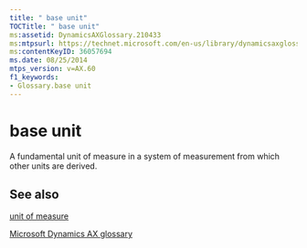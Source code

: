 ```yaml
---
title: " base unit"
TOCTitle: " base unit"
ms:assetid: DynamicsAXGlossary.210433
ms:mtpsurl: https://technet.microsoft.com/en-us/library/dynamicsaxglossary.210433(v=AX.60)
ms:contentKeyID: 36057694
ms.date: 08/25/2014
mtps_version: v=AX.60
f1_keywords:
- Glossary.base unit
---
```


# base unit

A fundamental unit of measure in a system of measurement from which other units are derived.

## See also

[unit of measure](unit-of-measure.md)

[Microsoft Dynamics AX glossary](glossary/microsoft-dynamics-ax-glossary.md)

  


